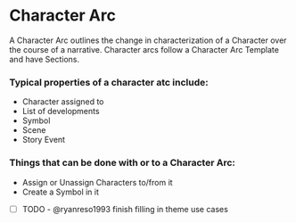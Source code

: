 # Character Arc

A Character Arc outlines the change in characterization of a Character over the course of a narrative. Character arcs follow a Character Arc Template and have Sections.


### Typical properties of a character atc include:

- Character assigned to 
- List of developments
- Symbol
- Scene
- Story Event

### Things that can be done with or to a Character Arc:

- Assign or Unassign Characters to/from it
- Create a Symbol in it
- [ ] TODO - @ryanreso1993 finish filling in theme use cases

